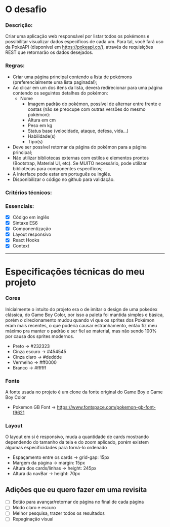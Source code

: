 # **O desafio**

### **Descrição:**

Criar uma aplicação web responsável por listar todos os pokémons e possibilitar visualizar dados específicos de cada um. Para tal, você fará uso da PokéAPI (disponível em https://pokeapi.co/), através de requisições REST que retornarão os dados desejados.

### **Regras:**

- Criar uma página principal contendo a lista de pokémons (preferencialmente uma lista paginada!);
- Ao clicar em um dos itens da lista, deverá redirecionar para uma página contendo os seguintes detalhes do pokémon:
  - Nome
    - Imagem padrão do pokémon, possível de alternar entre frente e costas (não se preocupe com outras versões do mesmo pokémon):
    - Altura em cm
    - Peso em kg
    - Status base (velocidade, ataque, defesa, vida...)
    - Habilidade(s)
    - Tipo(s)
- Deve ser possível retornar da página do pokémon para a página principal;
- Não utilizar bibliotecas externas com estilos e elementos prontos (Bootstrap, Material UI, etc). Se MUITO necessário, pode utilizar bibliotecas para componentes específicos;
- A interface pode estar em português ou inglês.
- Disponibilizar o código no github para validação.

### **Critérios técnicos:**

### **Essenciais:**

- [x] Código em inglês
- [x] Sintaxe ES6
- [x] Componentização
- [x] Layout responsivo
- [x] React Hooks
- [x] Context

---

# **Especificações técnicas do meu projeto**

### **Cores**

Inicialmente o intuito do projeto era o de imitar o design de uma pokedex clássica, do Game Boy Color, por isso a paleta foi mantida simples e básica, porém o direcionamento mudou quando vi que os sprites dos Pokémon eram mais recentes, o que poderia causar estranhamento, então fiz meu máximo pra manter o padrão e ser fiel ao material, mas não sendo 100% por causa dos sprites modernos.

- Preto -> #232323
- Cinza escuro -> #454545
- Cinza claro -> #deddde
- Vermelho -> #ff0000
- Branco -> #ffffff

### **Fonte**

A fonte usada no projeto é um clone da fonte original do Game Boy e Game Boy Color

- Pokemon GB Font -> https://www.fontspace.com/pokemon-gb-font-f9621

### **Layout**

O layout em si é responsivo, muda a quantidade de cards mostrando dependendo do tamanho da tela e do zoom aplicado, porém existem algumas especificidades para torná-lo ordenado

- Espaçamento entre os cards -> grid-gap: 15px
- Margem da página -> margin: 15px
- Altura dos cards/linhas -> height: 245px
- Altura da navBar -> height: 70px

## **Adições que eu quero fazer em uma revisita**

- [ ] Botão para avançar/retornar de página no final de cada página
- [ ] Modo claro e escuro
- [ ] Melhor pesquisa, trazer todos os resultados
- [ ] Repaginação visual
